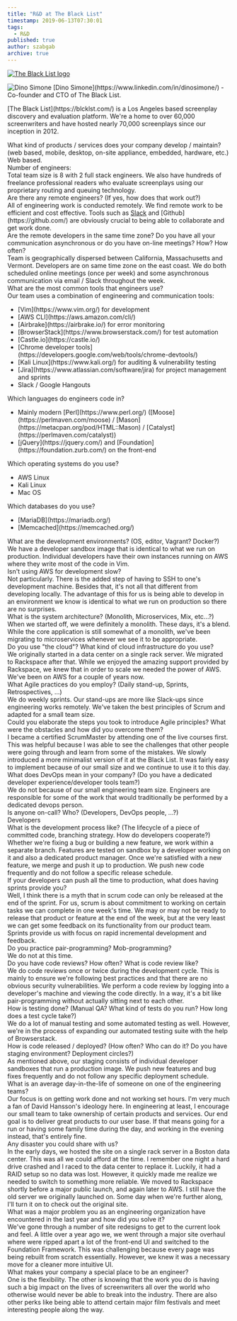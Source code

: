 ```yaml
---
title: "R&D at The Black List"
timestamp: 2019-06-13T07:30:01
tags:
  - R&D
published: true
author: szabgab
archive: true
---
```



<a id="rnd-logo" href="https://blcklst.com/"><img src="/img/rnd/the-black-list.png" alt="The Black List logo"></a>

<div class="rnd-author">
  <img class="rnd-author-img" src="/img/rnd/dino-simone.png" alt="Dino Simone">
  [Dino Simone](https://www.linkedin.com/in/dinosimone/) - Co-founder and CTO of The Black List.
  <p>
  [The Black List](https://blcklst.com/) is a Los Angeles based screenplay discovery and evaluation platform.
  We're a home to over 60,000 screenwriters and have hosted nearly 70,000 screenplays since our inception in 2012.
</div>


<div class="qa">
  <div class="question">
    What kind of products / services does your company develop / maintain? (web based, mobile, desktop, on-site appliance, embedded, hardware, etc.)
  </div>
  <div class="answer">
Web based.
  </div>
</div>

<div class="qa">
  <div class="question">
    Number of engineers:
  </div>
  <div class="answer">
Total team size is 8 with 2 full stack engineers. We also have hundreds of freelance professional readers who evaluate screenplays using our proprietary routing and queuing technology.
  </div>
</div>


<div class="qa">
  <div class="question">
    Are there any remote engineers? (If yes, how does that work out?)
  </div>
  <div class="answer">
All of engineering work is conducted remotely. We find remote work to be efficient and cost effective. Tools such as <a
href="https://slack.com/">Slack</a> and [Github](https://github.com/) are obviously crucial to being able to collaborate and get work done.
  </div>
</div>

<div class="qa">
  <div class="question">
Are the remote developers in the same time zone? Do you have all your communication asynchronous or do you have on-line meetings? How? How often?
  </div>
  <div class="answer">
Team is geographically dispersed between California, Massachusetts and Vermont.
Developers are on same time zone on the east coast.
We do both scheduled online meetings (once per week) and some asynchronous communication via email / Slack throughout the week.
  </div>
</div>


<div class="qa">
  <div class="question">
    What are the most common tools that engineers use?
  </div>
  <div class="answer">
Our team uses a combination of engineering and communication tools:
    <ul>
      <li>[Vim](https://www.vim.org/) for development</li>
      <li>[AWS CLI](https://aws.amazon.com/cli/)</li>
      <li>[Airbrake](https://airbrake.io/) for error monitoring</li>
      <li>[BrowserStack](https://www.browserstack.com/) for test automation</li>
      <li>[Castle.io](https://castle.io/)</li>
      <li>[Chrome developer tools](https://developers.google.com/web/tools/chrome-devtools/)</li>
      <li>[Kali Linux](https://www.kali.org/) for auditing & vulnerability testing</li>
      <li>[Jira](https://www.atlassian.com/software/jira) for project management and sprints</li>
      <li>Slack / Google Hangouts</li>
    </ul>
  </div>
</div>

<div class="qa">
  <div class="question">
    Which languages do engineers code in?
  </div>
  <div class="answer">
    <ul>
      <li>Mainly modern [Perl](https://www.perl.org/)
               ([Moose](https://perlmaven.com/moose) /
               [Mason](https://metacpan.org/pod/HTML::Mason) /
               [Catalyst](https://perlmaven.com/catalyst))</li>
      <li>[jQuery](https://jquery.com/) and [Foundation](https://foundation.zurb.com/) on the front-end</li>
    </ul>
  </div>
</div>

<div class="qa">
  <div class="question">
    Which operating systems do you use?
  </div>
  <div class="answer">
    <ul>
       <li>AWS Linux</li>
       <li>Kali Linux</li>
       <li>Mac OS</li>
    </ul>
  </div>
</div>

<div class="qa">
  <div class="question">
    Which databases do you use?
  </div>
  <div class="answer">
  <ul>
    <li>[MariaDB](https://mariadb.org/)</li>
    <li>[Memcached](https://memcached.org/)</li>
  </ul>
  </div>
</div>

<div class="qa">
  <div class="question">
    What are the development environments? (OS, editor, Vagrant? Docker?)
  </div>
  <div class="answer">
We have a developer sandbox image that is identical to what we run on production. Individual developers have their own instances running on AWS where they write most of the code in Vim.
  </div>
</div>

<div class="qa">
  <div class="question">
Isn't using AWS for development slow?
  </div>
  <div class="answer">
Not particularly. There is the added step of having to SSH to one's development machine.
Besides that, it's not all that different from developing locally.
The advantage of this for us is being able to develop in an environment we know is identical to what we run on production so there are no surprises.
  </div>
</div>


<div class="qa">
  <div class="question">
    What is the system architecture? (Monolith, Microservices, Mix, etc...?)
  </div>
  <div class="answer">
When we started off, we were definitely a monolith. These days, it's a blend. While the core application is still somewhat of a monolith, we've been migrating to microservices whenever we see it to be appropriate.
  </div>
</div>

<div class="qa">
  <div class="question">
    Do you use "the cloud"? What kind of cloud infrastructure do you use?
  </div>
  <div class="answer">
We originally started in a data center on a single rack server. We migrated to Rackspace after that. While we enjoyed the amazing support provided by Rackspace, we knew that in order to scale we needed the power of AWS. We've been on AWS for a couple of years now.
  </div>
</div>

<div class="qa">
  <div class="question">
    What Agile practices do you employ? (Daily stand-up, Sprints, Retrospectives, ...)
  </div>
  <div class="answer">
We do weekly sprints. Our stand-ups are more like Slack-ups since engineering works remotely. We've taken the best principles of Scrum and adapted for a small team size.
  </div>
</div>

<div class="qa">
  <div class="question">
Could you elaborate the steps you took to introduce Agile principles? What were the obstacles and how did you overcome them?
  </div>
  <div class="answer">
I became a certified ScrumMaster by attending one of the live courses first. This was helpful because I was able to see the challenges that other people were going through and learn from some of the mistakes. We slowly introduced a more minimalist version of it at the Black List. It was fairly easy to implement because of our small size and we continue to use it to this day.
  </div>
</div>

<div class="qa">
  <div class="question">
    What does DevOps mean in your company? (Do you have a dedicated developer experience/developer tools team?)
  </div>
  <div class="answer">
We do not because of our small engineering team size. Engineers are responsible for some of the work that would traditionally be performed by a dedicated devops person.
  </div>
</div>

<div class="qa">
  <div class="question">
    Is anyone on-call? Who? (Developers, DevOps people, ...?)
  </div>
  <div class="answer">
Developers
  </div>
</div>

<div class="qa">
  <div class="question">
    What is the development process like? (The lifecycle of a piece of committed code, branching strategy. How do developers cooperate?)
  </div>
  <div class="answer">
Whether we're fixing a bug or building a new feature, we work within a separate branch. Features are tested on sandbox by a developer working on it and also a dedicated product manager. Once we're satisfied with a new feature, we merge and push it up to production. We push new code frequently and do not follow a specific release schedule.
  </div>
</div>

<div class="qa">
  <div class="question">
If your developers can push all the time to production, what does having sprints provide you?
  </div>
  <div class="answer">
Well, I think there is a myth that in scrum code can only be released at the end of the sprint.
For us, scrum is about commitment to working on certain tasks we can complete in one week's time.
We may or may not be ready to release that product or feature at the end of the week, but at the very least we can get some feedback on its functionality from our product team.
Sprints provide us with focus on rapid incremental development and feedback.
  </div>
</div>

<div class="qa">
  <div class="question">
    Do you practice pair-programming? Mob-programming?
  </div>
  <div class="answer">
We do not at this time.
  </div>
</div>


<div class="qa">
  <div class="question">
    Do you have code reviews? How often? What is code review like?
  </div>
  <div class="answer">
We do code reviews once or twice during the development cycle. This is mainly to ensure we're following best practices and that there are no obvious security vulnerabilities. We perform a code review by logging into a developer's machine and viewing the code directly. In a way, it's a bit like pair-programming without actually sitting next to each other.
  </div>
</div>

<div class="qa">
  <div class="question">
    How is testing done? (Manual QA? What kind of tests do you run? How long does a test cycle take?)
  </div>
  <div class="answer">
We do a lot of manual testing and some automated testing as well. However, we're in the process of expanding our automated testing suite with the help of Browserstack.
  </div>
</div>

<div class="qa">
  <div class="question">
    How is code released / deployed? (How often? Who can do it? Do you have staging environment? Deployment circles?)
  </div>
  <div class="answer">
As mentioned above, our staging consists of individual developer sandboxes that run a production image. We push new features and bug fixes frequently and do not follow any specific deployment schedule.
  </div>
</div>

<div class="qa">
  <div class="question">
    What is an average day-in-the-life of someone on one of the engineering teams?
  </div>
  <div class="answer">
Our focus is on getting work done and not working set hours. I'm very much a fan of David Hansson's ideology here. In engineering at least, I encourage our small team to take ownership of certain products and services. Our end goal is to deliver great products to our user base. If that means going for a run or having some family time during the day, and working in the evening instead, that's entirely fine.
  </div>
</div>

<div class="qa">
  <div class="question">
    Any disaster you could share with us?
  </div>
  <div class="answer">
In the early days, we hosted the site on a single rack server in a Boston data center. This was all we could afford at the time. I remember one night a hard drive crashed and I raced to the data center to replace it. Luckily, it had a RAID setup so no data was lost. However, it quickly made me realize we needed to switch to something more reliable. We moved to Rackspace shortly before a major public launch, and again later to AWS. I still have the old server we originally launched on. Some day when we're further along, I'll turn it on to check out the original site.
  </div>
</div>

<div class="qa">
  <div class="question">
    What was a major problem you as an engineering organization have encountered in the last year and how did you solve it?
  </div>
  <div class="answer">
We've gone through a number of site redesigns to get to the current look and feel. A little over a year ago we, we went through a major site overhaul where were ripped apart a lot of the front-end UI and switched to the Foundation Framework. This was challenging because every page was being rebuilt from scratch essentially. However, we knew it was a necessary move for a cleaner more intuitive UI.
  </div>
</div>

<div class="qa">
  <div class="question">
    What makes your company a special place to be an engineer?
  </div>
  <div class="answer">
One is the flexibility. The other is knowing that the work you do is having such a big impact on the lives of screenwriters all over the world who otherwise would never be able to break into the industry. There are also other perks like being able to attend certain major film festivals and meet interesting people along the way.
  </div>
</div>


